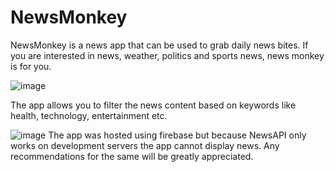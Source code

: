 # NewsMonkey
NewsMonkey is a news app that can be used to grab daily news bites. If you are interested in news, weather, politics and sports news, news monkey is for you.

![image](https://user-images.githubusercontent.com/61985456/193056738-620c1b0d-587e-463f-8709-385d3949a2e6.png)

The app allows you to filter the news content based on keywords like health, technology, entertainment etc.

![image](https://user-images.githubusercontent.com/61985456/193056838-1f715166-8beb-4e86-ac31-c84f44355a6a.png)
The app was hosted using firebase but because NewsAPI only works on development servers the app cannot display news. 
Any recommendations for the same will be greatly appreciated. 
